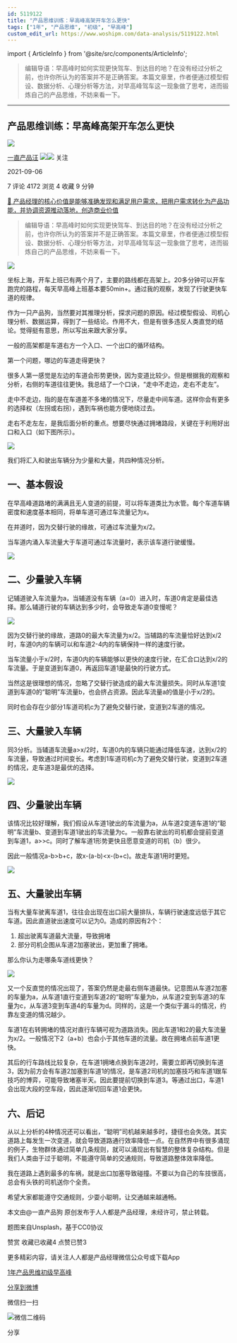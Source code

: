 ```yaml
---
id: 5119122
title: "产品思维训练：早高峰高架开车怎么更快"
tags: ["1年", "产品思维", "初级", "早高峰"]
custom_edit_url: https://www.woshipm.com/data-analysis/5119122.html
---
```

import { ArticleInfo } from '@site/src/components/ArticleInfo';

<ArticleInfo
    author="一直产品汪"
    authorLink="https://www.woshipm.com/u/1318360"
    published="2021-09-06"
    views={4172}
    comments={7}
    collects={4}
/>

> 编辑导语：早高峰时如何实现更快驾车、到达目的地？在没有经过分析之前，也许你所认为的答案并不是正确答案。本篇文章里，作者便通过模型假设、数据分析、心理分析等方法，对早高峰驾车这一现象做了思考，进而锻炼自己的产品思维，不妨来看一下。

---

## 产品思维训练：早高峰高架开车怎么更快

[![](https://image.woshipm.com/wp-files/2021/08/e2SSsbWDkrxLRHTo0nls.jpg!/both/72x72)](https://www.woshipm.com/u/1318360)

[一直产品汪](https://www.woshipm.com/u/1318360) ![](https://static.woshipm.com/tag/1121_1@2x.png)![](https://static.woshipm.com/tag/2404_1@2x.png) 关注

2021-09-06

7 评论 4172 浏览 4 收藏 9 分钟

[🔗 产品经理的核心价值是能够准确发现和满足用户需求，把用户需求转化为产品功能，并协调资源推动落地，创造商业价值](https://ke.qidianla.com/courses/90pm)

> 编辑导语：早高峰时如何实现更快驾车、到达目的地？在没有经过分析之前，也许你所认为的答案并不是正确答案。本篇文章里，作者便通过模型假设、数据分析、心理分析等方法，对早高峰驾车这一现象做了思考，进而锻炼自己的产品思维，不妨来看一下。

![](https://image.woshipm.com/wp-files/2021/09/q3dGOqCtdQeYaTkQyNEQ.jpg)

坐标上海，开车上班已有两个月了，主要的路线都在高架上。20多分钟可以开车跑完的路程，每天早高峰上班基本要50min+。通过我的观察，发现了行驶更快车道的规律。

作为一只产品狗，当然要对其推理分析，探求问题的原因。经过模型假设、司机心理分析、数据运算，得到了一些结论。作用不大，但是有很多违反人类直觉的结论。觉得挺有意思，所以写出来跟大家分享。

一般的高架都是车道右方一个入口、一个出口的循环结构。

第一个问题，哪边的车道走得更快？

很多人第一感觉是左边的车道会形势更快，因为变道比较少。但是根据我的观察和分析，右侧的车道往往更快。我总结了一个口诀，“走中不走边，走右不走左”。

走中不走边，指的是在车道差不多堵的情况下，尽量走中间车道。这样你会有更多的选择权（左拐或右拐），遇到车祸也能方便地绕过去。

走右不走左左，是我后面分析的重点。想要尽快通过拥堵路段，关键在于利用好出口和入口（如下图所示）。

![](https://image.woshipm.com/wp-files/2021/09/KJvseXZmVX205Wdfy84l.png)

我们将汇入和驶出车辆分为少量和大量，共四种情况分析。

## 一、基本假设

在早高峰道路堵的满满且无人变道的前提，可以将车道类比为水管。每个车道车辆密度和速度基本相同，将单车道可通过车流量记为x。

在并道时，因为交替行驶的缘故，可通过车流量为x/2。

当车道内涌入车流量大于车道可通过车流量时，表示该车道行驶缓慢。

![](https://image.woshipm.com/wp-files/2021/09/GceMG4NYepEpzaWQPluG.png)

## 二、少量驶入车辆

记辅道驶入车流量为a，当辅道没有车辆（a=0）进入时，车道0肯定是最佳选择。那么辅道行驶的车辆达到多少时，会导致走车道0变慢呢？

![](https://image.woshipm.com/wp-files/2021/09/sC1LIQfRb0L6q0BWbOJ6.png)

因为交替行驶的缘故，道路0的最大车流量为x/2。当辅路的车流量恰好达到x/2时，车道0内的车辆可以和车道2-4内的车辆保持一样的速度行驶。

当车流量小于x/2时，车道0内的车辆能够以更快的速度行驶，在汇合口达到x/2的车流量。于是变道到车道0，再返回车道1是最快的行驶方式。

当然这是很理想的情况，忽略了交替行驶造成的最大车流量损失。同时从车道1变道到车道0的“聪明”车流量b，也会挤占资源。因此车流量a的值是小于x/2的。

同时也会存在少部分1车道司机c为了避免交替行驶，变道到2车道的情况。

## 三、大量驶入车辆

同3分析。当辅道车流量a>x/2时，车道0内的车辆只能通过降低车速，达到x/2的车流量，导致通过时间变长。考虑到1车道司机c为了避免交替行驶，变道到2车道的情况，走车道3是最优的选择。

![](https://image.woshipm.com/wp-files/2021/09/VwjPqUXRw76Bl8ggfecc.png)

## 四、少量驶出车辆

该情况比较好理解，我们假设从车道1驶出的车流量为a，从车道2变道车道1的“聪明”车流量b、变道到车道1驶出的车流量为c。一般靠右驶出的司机都会提前变道到车道1，a>>c。同时了解车道1形势更快且愿意变道的司机（b）很少。

因此一般情况a-b>b+c，故x-(a-b)<x-(b+c)。故走车道1用时更短。

![](https://image.woshipm.com/wp-files/2021/09/fKt5RYpQ59PtPthLJBYI.png)

## 五、大量驶出车辆

当有大量车驶离车道1，往往会出现在出口前大量排队，车辆行驶速度远低于其它车道。因此直道驶出速度可以记为0。造成的原因有2个：

1.  超出驶离车道最大流量，导致拥堵
2.  部分司机企图从车道2加塞驶出，更加重了拥堵。

那么你认为走哪条车道线更快？

![](https://image.woshipm.com/wp-files/2021/09/Wr1XyI4TbQq5bJ8HB3yW.png)

又一个反直觉的情况出现了，答案仍然是走最右侧车道最快。记意图从车道2加塞的车量为a，从车道1直行变道到车道2的“聪明”车量为b，从车道2变到车道3的车量为c，从车道3变到车道4的车量为d。同样的，这是一个类似于漏斗的情况，约靠左变道的情况越少。

车道1在右转拥堵的情况对直行车辆可视为道路消失。因此车道1和2的最大车流量为x/2。一般情况下2（a+b）也会小于其他车道的流量。故在拥堵点前车道1更快。

其后的行车路线比较复杂，在车道1拥堵点换到车道2时，需要立即再切换到车道3，因为前方会有车道2加塞到车道1的情况，是车道2司机的加塞技巧和车道1跟车技巧的博弈，可能导致堵塞半天。因此要提前切换到车道3。等通过出口，车道1会出现大段的空车段，因此逐渐切回车道1会更快。

## 六、后记

从以上分析的4种情况还可以看出，“聪明”司机越来越多时，捷径也会失效。其实道路上每发生一次变道，就会导致道路通行效率降低一点。在自然界中有很多涌现的例子，生物群体通过简单几条规则，就可以涌现出有智慧的整体复杂结构。但是我们人类由于过于聪明，不能遵守简单的交通规则，导致道路整体效率降低。

我在道路上遇到最多的车祸，就是出口加塞导致碰撞。不要以为自己的车技很高，总会有头铁的司机送你个全责。

希望大家都能遵守交通规则，少耍小聪明，让交通越来越通畅。

本文由@一直产品狗 原创发布于人人都是产品经理，未经许可，禁止转载。

题图来自Unsplash，基于CC0协议

赞赏 收藏已收藏4 点赞已赞3

更多精彩内容，请关注人人都是产品经理微信公众号或下载App

[1年](https://www.woshipm.com/tag/1%e5%b9%b4)[产品思维](https://www.woshipm.com/tag/%e4%ba%a7%e5%93%81%e6%80%9d%e7%bb%b4)[初级](https://www.woshipm.com/tag/%e5%88%9d%e7%ba%a7)[早高峰](https://www.woshipm.com/tag/%e6%97%a9%e9%ab%98%e5%b3%b0)

[分享到微博](https://service.weibo.com/share/share.php?appkey=2775287854&title=产品思维训练：早高峰高架开车怎么更快&url=https://www.woshipm.com/data-analysis/5119122.html&pic=https://image.woshipm.com/wp-files/2021/09/q3dGOqCtdQeYaTkQyNEQ.jpg)

微信扫一扫

![微信二维码](https://api.pwmqr.com/qrcode/create/?url=https://www.woshipm.com/data-analysis/5119122.html)

分享